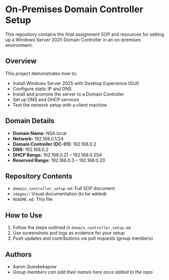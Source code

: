 # On-Premises Domain Controller Setup

This repository contains the final assignment SOP and resources for setting up a Windows Server 2025 Domain Controller in an on-premises environment.

## Overview
This project demonstrates how to:
- Install Windows Server 2025 with Desktop Experience (GUI)
- Configure static IP and DNS
- Install and promote the server to a Domain Controller
- Set up DNS and DHCP services
- Test the network setup with a client machine

## Domain Details
- **Domain Name:** NSA.local  
- **Network:** 192.168.0.1/24  
- **Domain Controller (DC-01):** 192.168.0.2  
- **DNS:** 192.168.0.2  
- **DHCP Range:** 192.168.0.21 – 192.168.0.254  
- **Reserved Range:** 192.168.0.3 – 192.168.0.20

## Repository Contents
- `domain_controller_setup.md`: Full SOP document
- `images/`: Visual documentation (to be added)
- `README.md`: This file

## How to Use
1. Follow the steps outlined in `domain_controller_setup.md`
2. Use screenshots and logs as evidence for your setup
3. Push updates and contributions via pull requests (group members)

## Authors
- Aaron Queskekapow  
- *Group members can add their names here once added to the repo*
